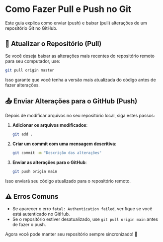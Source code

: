 # Como Fazer Pull e Push no Git

Este guia explica como enviar (push) e baixar (pull) alterações de um repositório Git no GitHub.

## 🔄 Atualizar o Repositório (Pull)
Se você deseja baixar as alterações mais recentes do repositório remoto para seu computador, use:
```bash
git pull origin master
```
Isso garante que você tenha a versão mais atualizada do código antes de fazer alterações.

## 📤 Enviar Alterações para o GitHub (Push)
Depois de modificar arquivos no seu repositório local, siga estes passos:

1. **Adicionar os arquivos modificados**:
   ```bash
   git add .
   ```
2. **Criar um commit com uma mensagem descritiva**:
   ```bash
   git commit -m "Descrição das alterações"
   ```
3. **Enviar as alterações para o GitHub**:
   ```bash
   git push origin main
   ```

Isso enviará seu código atualizado para o repositório remoto.

## ⚠️ Erros Comuns
- Se aparecer o erro `fatal: Authentication failed`, verifique se você está autenticado no GitHub.
- Se o repositório estiver desatualizado, use `git pull origin main` antes de fazer o push.

Agora você pode manter seu repositório sempre sincronizado! 🚀
